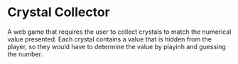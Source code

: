 # Crystal Collector
A web game that requires the user to collect crystals to match the numerical value presented.
Each crystal contains a value that is hidden from the player, so they would have to determine the value by playinh and guessing the number.
